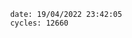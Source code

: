 

                date: 19/04/2022 23:42:05
                cycles: 12660

                         
